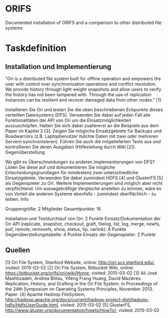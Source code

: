 # ORIFS
Documented installation of ORIFS and a comparison to other distributed file systems

# Taskdefinition


Installation und Implementierung
--------------------------------

"Ori is a distributed file system built for offline operation and empowers the user with control over synchronization operations and conflict resolution. We provide history through light weight snapshots and allow users to verify the history has not been tampered with. Through the use of replication instances can be resilient and recover damaged data from other nodes." [1]

Installieren Sie Ori und testen Sie die oben beschriebenen Eckpunkte dieses verteilten Dateisystems (DFS). Verwenden Sie dabei auf jeden Fall alle Funktionalitäten der API von Ori um die Einsatzmöglichkeiten auszuschöpfen. Halten Sie sich dabei zuallererst an die Beispiele aus dem Paper im Kapitel 2 [3].  Zeigen Sie mögliche Einsatzgebiete für Backups und Roadwarriors (z.B. Laptopbenutzer möchte Daten mit zwei oder mehreren Servern synchronisieren). Führen Sie auch die mitgelieferten Tests aus und kontrollieren Sie deren Ausgaben (Hilfestellung durch Wiki [2]).
Gegenüberstellung

Wo gibt es Überschneidungen zu anderen Implementierungen von DFS? Listen Sie diese auf und dokumentieren Sie mögliche Entscheidungsgrundlagen für mindestens zwei unterschiedliche Einsatzgebiete. Verwenden Sie dabei zumindest HDFS [4] und GlusterFS [5] als Gegenspieler zu Ori. Weitere Implementierungen sind möglich aber nicht verpflichtend. Um aussagekräftige Vergleiche anstellen zu können, wäre es von Vorteil die anderen Systeme ebenfalls - zumindest oberflächlich - zu testen.
Info

Gruppengröße: 2 Mitglieder
Gesamtpunkte: 16

  Installation und Testdurchlauf von Ori: 2 Punkte
  Einsatz/Dokumentation der Ori API (replicate, snapshot, checkout, graft, filelog, list, log, merge, newfs, pull, remote, removefs, show, status, tip, varlink): 8 Punkte
  Gegenüberstellungstabelle: 4 Punkte
  Einsatz der Gegenspieler: 2 Punkte

Quellen
-------

[1] Ori File System, Stanford Website, online: http://ori.scs.stanford.edu/, visited: 2015-03-02
[2] Ori File System, Bitbucket Wiki, online: https://bitbucket.org/orifs/ori/wiki/Home, visited: 2015-03-02
[3] Ali José Mashtizadeh, Andrea Bittau, Yifeng Frang Huang, David Mazières. Replication, History, and Grafting in the Ori File System. In Proceedings of the 24th Symposium on Operating Systems Principles, November 2013. Paper.
[4] Apache Hadoop FileSystem, http://hadoop.apache.org/docs/current/hadoop-project-dist/hadoop-hdfs/HdfsUserGuide.html, visited: 2015-03-02
[5] GlusterFS, http://www.gluster.org/documentation/howto/HowTo/, visited: 2015-03-02
